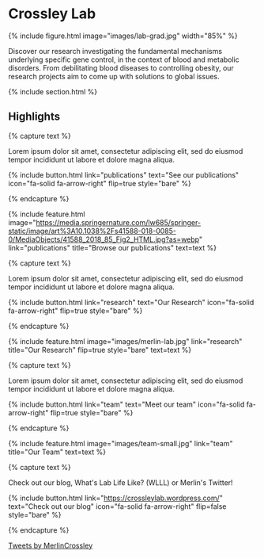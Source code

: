 ---
---

# Crossley Lab

{%
  include figure.html
  image="images/lab-grad.jpg"
  width="85%"
%}

Discover our research investigating the fundamental mechanisms underlying specific gene control, in the context of blood and metabolic disorders. From debilitating blood diseases to controlling obesity, our research projects aim to come up with solutions to global issues.

{% include section.html %}

## Highlights

{% capture text %}

Lorem ipsum dolor sit amet, consectetur adipiscing elit, sed do eiusmod tempor incididunt ut labore et dolore magna aliqua.

{%
  include button.html
  link="publications"
  text="See our publications"
  icon="fa-solid fa-arrow-right"
  flip=true
  style="bare"
%}

{% endcapture %}

{%
  include feature.html
  image="https://media.springernature.com/lw685/springer-static/image/art%3A10.1038%2Fs41588-018-0085-0/MediaObjects/41588_2018_85_Fig2_HTML.jpg?as=webp"
  link="publications"
  title="Browse our publications"
  text=text
%}

{% capture text %}

Lorem ipsum dolor sit amet, consectetur adipiscing elit, sed do eiusmod tempor incididunt ut labore et dolore magna aliqua.

{%
  include button.html
  link="research"
  text="Our Research"
  icon="fa-solid fa-arrow-right"
  flip=true
  style="bare"
%}

{% endcapture %}

{%
  include feature.html
  image="images/merlin-lab.jpg"
  link="research"
  title="Our Research"
  flip=true
  style="bare"
  text=text
%}

{% capture text %}

Lorem ipsum dolor sit amet, consectetur adipiscing elit, sed do eiusmod tempor incididunt ut labore et dolore magna aliqua.

{%
  include button.html
  link="team"
  text="Meet our team"
  icon="fa-solid fa-arrow-right"
  flip=true
  style="bare"
%}

{% endcapture %}

{%
  include feature.html
  image="images/team-small.jpg"
  link="team"
  title="Our Team"
  text=text
%}

{% capture text %}

Check out our blog, What's Lab Life Like? (WLLL) or Merlin's Twitter!

{%
  include button.html
  link="https://crossleylab.wordpress.com/"
  text="Check out our blog"
  icon="fa-solid fa-arrow-right"
  flip=false
  style="bare"
%}

{% endcapture %}

<a class="twitter-timeline" data-width="500" data-height="400" data-theme="light" href="https://twitter.com/MerlinCrossley?ref_src=twsrc%5Etfw">Tweets by MerlinCrossley</a> <script async src="https://platform.twitter.com/widgets.js" charset="utf-8"></script>

